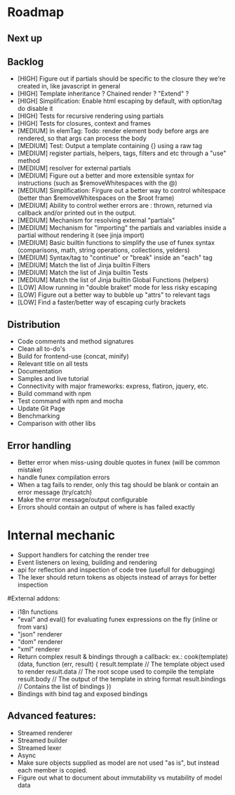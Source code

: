 # Roadmap

## Next up

## Backlog

- [HIGH] Figure out if partials should be specific to the closure they we're created in, like javascript in general
- [HIGH] Template inheritance ? Chained render ? "Extend" ?
- [HIGH] Simplification: Enable html escaping by default, with option/tag do disable it
- [HIGH] Tests for recursive rendering using partials
- [HIGH] Tests for closures, context and frames
- [MEDIUM] In elemTag: Todo: render element body before args are rendered, so that args can process the body
- [MEDIUM] Test: Output a template containing {} using a raw tag
- [MEDIUM] register partials, helpers, tags, filters and etc through a "use" method
- [MEDIUM] resolver for external partials
- [MEDIUM] Figure out a better and more extensible syntax for instructions (such as $removeWhitespaces with the @)
- [MEDIUM] Simplification: Firgure out a better way to control whitespace (better than $removeWhitespaces on the $root frame)
- [MEDIUM] Ability to control wether errors are : thrown, returned via callback and/or printed out in the output.
- [MEDIUM] Mechanism for resolving external "partials"
- [MEDIUM] Mechanism for "importing" the partials and variables inside a partial without rendering it (see jinja import)
- [MEDIUM] Basic builtin functions to simplify the use of funex syntax (comparisons, math, string operations, collections, yelders)
- [MEDIUM] Syntax/tag to "continue" or "break" inside an "each" tag
- [MEDIUM] Match the list of Jinja builtin Filters
- [MEDIUM] Match the list of Jinja builtin Tests
- [MEDIUM] Match the list of Jinja builtin Global Functions (helpers)
- [LOW] Allow running in "double braket" mode for less risky escaping
- [LOW] Figure out a better way to bubble up "attrs" to relevant tags
- [LOW] Find a faster/better way of escaping curly brackets


## Distribution
- Code comments and method signatures
- Clean all to-do's
- Build for frontend-use (concat, minify)
- Relevant title on all tests
- Documentation
- Samples and live tutorial
- Connectivity with major frameworks: express, flatiron, jquery, etc.
- Build command with npm
- Test command with npm and mocha
- Update Git Page
- Benchmarking
- Comparison with other libs

## Error handling

- Better error when miss-using double quotes in funex (will be common mistake)
- handle funex compilation errors
- When a tag fails to render, only this tag should be blank or contain an error message (try/catch)
- Make the error message/output configurable
- Errors should contain an output of where is has failed exactly

# Internal mechanic

- Support handlers for catching the render tree
- Event listeners on lexing, building and rendering
- api for reflection and inspection of code tree (usefull for debugging)
- The lexer should return tokens as objects instead of arrays for better inspection

#External addons:
- i18n functions
- "eval" and eval() for evaluating funex expressions on the fly (inline or from vars)
- "json" renderer
- "dom" renderer
- "xml" renderer
- Return complex result & bindings through a callback:
	ex.:
	cook(template)(data, function (err, result) {
		result.template // The template object used to render
		result.data // The root scope used to compile the template
		result.body // The output of the template in string format
		result.bindings // Contains the list of bindings
	})
- Bindings with bind tag and exposed bindings

## Advanced features:

- Streamed renderer
- Streamed builder
- Streamed lexer
- Async
- Make sure objects supplied as model are not used "as is", but instead each member is copied.
- Figure out what to document about immutability vs mutability of model data

